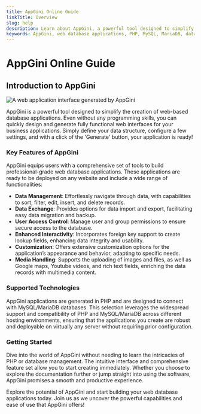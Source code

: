 ```yaml
---
title: AppGini Online Guide
linkTitle: Overview
slug: help
description: Learn about AppGini, a powerful tool designed to simplify the creation of web-based database applications.
keywords: AppGini, web database applications, PHP, MySQL, MariaDB, data management, user access control, customization, media handling, nocode, lowcode, host anywhere
---
```


# AppGini Online Guide

## Introduction to AppGini

![A web application interface generated by AppGini](https://cdn.bigprof.com/appgini-desktop/help/introduction.png "A web application interface generated by AppGini")

AppGini is a powerful tool designed to simplify the creation of web-based database applications. Even without any programming skills, you can quickly design and generate fully functional web interfaces for your business applications. Simply define your data structure, configure a few settings, and with a click of the 'Generate' button, your application is ready!

### Key Features of AppGini

AppGini equips users with a comprehensive set of tools to build professional-grade web database applications. These applications are ready to be deployed on any website and include a wide range of functionalities:

- **Data Management**: Effortlessly navigate through data, with capabilities to sort, filter, edit, insert, and delete records.
- **Data Exchange**: Provides options for data import and export, facilitating easy data migration and backup.
- **User Access Control**: Manage user and group permissions to ensure secure access to the database.
- **Enhanced Interactivity**: Incorporates foreign key support to create lookup fields, enhancing data integrity and usability.
- **Customization**: Offers extensive customization options for the application’s appearance and behavior, adapting to specific needs.
- **Media Handling**: Supports the uploading of images and files, as well as Google maps, Youtube videos, and rich text fields, enriching the data records with multimedia content.

### Supported Technologies

AppGini applications are generated in PHP and are designed to connect with MySQL/MariaDB databases. This selection leverages the widespread support and compatibility of PHP and MySQL/MariaDB across different hosting environments, ensuring that the applications you create are robust and deployable on virtually any server without requiring prior configuration.

### Getting Started

Dive into the world of AppGini without needing to learn the intricacies of PHP or database management. The intuitive interface and comprehensive feature set allow you to start creating immediately. Whether you choose to explore the documentation further or jump straight into using the software, AppGini promises a smooth and productive experience.

Explore the potential of AppGini and start building your web database applications today. Join us as we uncover the powerful capabilities and ease of use that AppGini offers!

